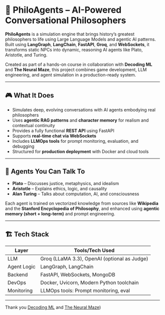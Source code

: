 # 🧠 PhiloAgents – AI-Powered Conversational Philosophers

**PhiloAgents** is a simulation engine that brings history’s greatest philosophers to life using Large Language Models and agentic AI patterns. Built using **LangGraph**, **LangChain**, **FastAPI**, **Groq**, and **WebSockets**, it transforms static NPCs into dynamic, reasoning AI agents like Plato, Aristotle, and Turing.

Created as part of a hands-on course in collaboration with **Decoding ML** and **The Neural Maze**, this project combines game development, LLM engineering, and agent simulation in a production-ready system.

---

## 🎮 What It Does

- Simulates deep, evolving conversations with AI agents embodying real philosophers
- Uses **agentic RAG patterns** and **character memory** for realism and contextual continuity
- Provides a fully functional **REST API** using FastAPI
- Supports **real-time chat via WebSockets**
- Includes **LLMOps tools** for prompt monitoring, evaluation, and debugging
- Structured for **production deployment** with Docker and cloud tools

---

## 🧠 Agents You Can Talk To

- **Plato** – Discusses justice, metaphysics, and idealism
- **Aristotle** – Explains ethics, logic, and causality
- **Alan Turing** – Talks about computation, AI, and consciousness

Each agent is trained on vectorized knowledge from sources like **Wikipedia** and the **Stanford Encyclopedia of Philosophy**, and enhanced using **agentic memory (short + long-term)** and prompt engineering.

---

## 🏗️ Tech Stack

| Layer       | Tools/Tech Used                          |
|-------------|-------------------------------------------|
| LLM         | Groq (LLaMA 3.3), OpenAI (optional as Judge)       |
| Agent Logic | LangGraph, LangChain                     |
| Backend     | FastAPI, WebSockets, MongoDB              |
| DevOps      | Docker, Uvicorn, Modern Python toolchain |
| Monitoring  | LLMOps tools: Prompt monitoring, eval     |

---


Thank you  [Decoding ML](https://decodingml.substack.com) and [The Neural Maze](https://theneuralmaze.substack.com))
